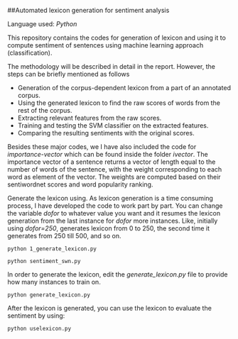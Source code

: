 ##Automated lexicon generation for sentiment analysis
 
Language used: *Python*

This repository contains the codes for generation of lexicon and using it to compute sentiment of sentences using machine learning approach (classification).

The methodology will be described in detail in the report. However, the steps can be briefly mentioned as follows

- Generation of the corpus-dependent lexicon from a part of an annotated corpus.
- Using the generated lexicon to find the raw scores of words from the rest of the corpus.
- Extracting relevant features from the raw scores.
- Training and testing the SVM classifier on the extracted features.
- Comparing the resulting sentiments with the original scores.

Besides these major codes, we I have also included the code for *importance-vector* which can be found inside the folder *ivector*. The importance vector of a sentence returns a vector of length equal to the number of words of the sentence, with the weight corresponding to  each word as element of the vector. The weights are computed based on their sentiwordnet scores and word popularity ranking.

Generate the lexicon using. As lexicon generation is a time consuming process, I have developed the code to work part by part. You can change the variable *dofor* to whatever value you want and it resumes the lexicon generation from the last instance for *dofor* more instances. Like, initially using *dofor=250*, generates lexicon from 0 to 250, the second time it generates from 250 till 500, and so on.	
```
python 1_generate_lexicon.py
```

```
python sentiment_swn.py
```
In order to generate the lexicon, edit the *generate_lexicon.py* file to provide how many instances to train on.
```
python generate_lexicon.py
``` 
After the lexicon is generated, you can use the lexicon to evaluate the sentiment by using:
```
python uselexicon.py
```